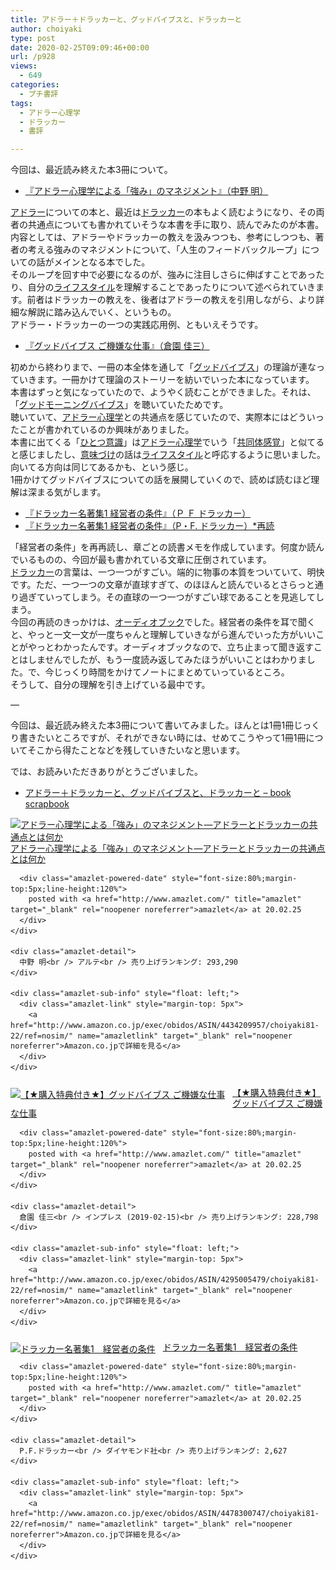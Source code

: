 ```yaml
---
title: アドラー＋ドラッカーと、グッドバイブスと、ドラッカーと
author: choiyaki
type: post
date: 2020-02-25T09:09:46+00:00
url: /p928
views:
  - 649
categories:
  - プチ書評
tags:
  - アドラー心理学
  - ドラッカー
  - 書評

---
```

今回は、最近読み終えた本3冊について。

  * [『アドラー心理学による「強み」のマネジメント』（中野 明）][1]

[アドラー][2]についての本と、最近は[ドラッカー][3]の本もよく読むようになり、その両者の共通点についても書かれていそうな本書を手に取り、読んでみたのが本書。  
内容としては、アドラーやドラッカーの教えを汲みつつも、参考にしつつも、著者の考える強みのマネジメントについて、「人生のフィードバックループ」についての話がメインとなる本でした。  
そのループを回す中で必要になるのが、強みに注目しさらに伸ばすことであったり、自分の[ライフスタイル][4]を理解することであったりについて述べられていきます。前者はドラッカーの教えを、後者はアドラーの教えを引用しながら、より詳細な解説に踏み込んでいく、というもの。  
アドラー・ドラッカーの一つの実践応用例、ともいえそうです。

  * [『グッドバイブス ご機嫌な仕事』（倉園 佳三）][5]

初めから終わりまで、一冊の本全体を通して「[グッドバイブス][6]」の理論が連なっていきます。一冊かけて理論のストーリーを紡いでいった本になっています。  
本書はずっと気になっていたので、ようやく読むことができました。それは、「[グッドモーニングバイブス][7]」を聴いていたためです。  
聴いていて、[アドラー心理学][8]との共通点を感じていたので、実際本にはどういったことが書かれているのか興味がありました。  
本書に出てくる「[ひとつ意識][9]」は[アドラー心理学][8]でいう「[共同体感覚][10]」と似てると感じましたし、[意味づけ][11]の話は[ライフスタイル][4]と呼応するように思いました。向いてる方向は同じてあるかも、という感じ。  
1冊かけてグッドバイブスについての話を展開していくので、読めば読むほど理解は深まる気がします。

  * [『ドラッカー名著集1 経営者の条件』（Ｐ Ｆ ドラッカー）][12]
  * [『ドラッカー名著集1 経営者の条件』（P・F. ドラッカー）*再読][13]

「経営者の条件」を再再読し、章ごとの読書メモを作成しています。何度か読んでいるものの、今回が最も書かれている文章に圧倒されています。  
[ドラッカー][3]の言葉は、一つ一つがすごい。端的に物事の本質をついていて、明快です。ただ、一つ一つの文章が直球すぎて、のほほんと読んでいるとさらっと通り過ぎていってしまう。その直球の一つ一つがすごい球であることを見逃してしまう。  
今回の再読のきっかけは、[オーディオブック][14]でした。経営者の条件を耳で聞くと、やっと一文一文が一度ちゃんと理解していきながら進んでいった方がいいことがやっとわかったんです。オーディオブックなので、立ち止まって聞き返すことはしませんでしたが、もう一度読み返してみたほうがいいことはわかりました。で、今じっくり時間をかけてノートにまとめていっているところ。  
そうして、自分の理解を引き上げている最中です。

—

今回は、最近読み終えた本3冊について書いてみました。ほんとは1冊1冊じっくり書きたいところですが、それができない時には、せめてこうやって1冊1冊についてそこから得たことなどを残していきたいなと思います。

では、お読みいただきありがとうございました。

  * [アドラー＋ドラッカーと、グッドバイブスと、ドラッカーと &#8211; book scrapbook][15]

<div class="amazlet-box" style="margin-bottom:0px;">
  <div class="amazlet-image" style="float:left;margin:0px 12px 1px 0px;">
    <a href="http://www.amazon.co.jp/exec/obidos/ASIN/4434209957/choiyaki81-22/ref=nosim/" name="amazletlink" target="_blank" rel="noopener noreferrer"><img src="https://i2.wp.com/images-fe.ssl-images-amazon.com/images/I/51Zlq8sYgNL._SL160_.jpg?w=660&#038;ssl=1" alt="アドラー心理学による「強み」のマネジメント―アドラーとドラッカーの共通点とは何か" style="border: none;" data-recalc-dims="1" /></a>
  </div>
  
  <div class="amazlet-info" style="line-height:120%; margin-bottom: 10px">
    <div class="amazlet-name" style="margin-bottom:10px;line-height:120%">
      <a href="http://www.amazon.co.jp/exec/obidos/ASIN/4434209957/choiyaki81-22/ref=nosim/" name="amazletlink" target="_blank" rel="noopener noreferrer">アドラー心理学による「強み」のマネジメント―アドラーとドラッカーの共通点とは何か</a></p> 
      
      <div class="amazlet-powered-date" style="font-size:80%;margin-top:5px;line-height:120%">
        posted with <a href="http://www.amazlet.com/" title="amazlet" target="_blank" rel="noopener noreferrer">amazlet</a> at 20.02.25
      </div>
    </div>
    
    <div class="amazlet-detail">
      中野 明<br /> アルテ<br /> 売り上げランキング: 293,290
    </div>
    
    <div class="amazlet-sub-info" style="float: left;">
      <div class="amazlet-link" style="margin-top: 5px">
        <a href="http://www.amazon.co.jp/exec/obidos/ASIN/4434209957/choiyaki81-22/ref=nosim/" name="amazletlink" target="_blank" rel="noopener noreferrer">Amazon.co.jpで詳細を見る</a>
      </div>
    </div>
  </div>
  
  <div class="amazlet-footer" style="clear: left">
  </div>
</div>

<div class="amazlet-box" style="margin-bottom:0px;">
  <div class="amazlet-image" style="float:left;margin:0px 12px 1px 0px;">
    <a href="http://www.amazon.co.jp/exec/obidos/ASIN/4295005479/choiyaki81-22/ref=nosim/" name="amazletlink" target="_blank" rel="noopener noreferrer"><img src="https://i0.wp.com/images-fe.ssl-images-amazon.com/images/I/51DZsJUIwnL._SL160_.jpg?w=660&#038;ssl=1" alt="【★購入特典付き★】グッドバイブス  ご機嫌な仕事" style="border: none;" data-recalc-dims="1" /></a>
  </div>
  
  <div class="amazlet-info" style="line-height:120%; margin-bottom: 10px">
    <div class="amazlet-name" style="margin-bottom:10px;line-height:120%">
      <a href="http://www.amazon.co.jp/exec/obidos/ASIN/4295005479/choiyaki81-22/ref=nosim/" name="amazletlink" target="_blank" rel="noopener noreferrer">【★購入特典付き★】グッドバイブス ご機嫌な仕事</a></p> 
      
      <div class="amazlet-powered-date" style="font-size:80%;margin-top:5px;line-height:120%">
        posted with <a href="http://www.amazlet.com/" title="amazlet" target="_blank" rel="noopener noreferrer">amazlet</a> at 20.02.25
      </div>
    </div>
    
    <div class="amazlet-detail">
      倉園 佳三<br /> インプレス (2019-02-15)<br /> 売り上げランキング: 228,798
    </div>
    
    <div class="amazlet-sub-info" style="float: left;">
      <div class="amazlet-link" style="margin-top: 5px">
        <a href="http://www.amazon.co.jp/exec/obidos/ASIN/4295005479/choiyaki81-22/ref=nosim/" name="amazletlink" target="_blank" rel="noopener noreferrer">Amazon.co.jpで詳細を見る</a>
      </div>
    </div>
  </div>
  
  <div class="amazlet-footer" style="clear: left">
  </div>
</div>

<div class="amazlet-box" style="margin-bottom:0px;">
  <div class="amazlet-image" style="float:left;margin:0px 12px 1px 0px;">
    <a href="http://www.amazon.co.jp/exec/obidos/ASIN/4478300747/choiyaki81-22/ref=nosim/" name="amazletlink" target="_blank" rel="noopener noreferrer"><img src="https://i2.wp.com/images-fe.ssl-images-amazon.com/images/I/41AqZPNMbeL._SL160_.jpg?w=660&#038;ssl=1" alt="ドラッカー名著集1　経営者の条件" style="border: none;" data-recalc-dims="1" /></a>
  </div>
  
  <div class="amazlet-info" style="line-height:120%; margin-bottom: 10px">
    <div class="amazlet-name" style="margin-bottom:10px;line-height:120%">
      <a href="http://www.amazon.co.jp/exec/obidos/ASIN/4478300747/choiyaki81-22/ref=nosim/" name="amazletlink" target="_blank" rel="noopener noreferrer">ドラッカー名著集1　経営者の条件</a></p> 
      
      <div class="amazlet-powered-date" style="font-size:80%;margin-top:5px;line-height:120%">
        posted with <a href="http://www.amazlet.com/" title="amazlet" target="_blank" rel="noopener noreferrer">amazlet</a> at 20.02.25
      </div>
    </div>
    
    <div class="amazlet-detail">
      P.F.ドラッカー<br /> ダイヤモンド社<br /> 売り上げランキング: 2,627
    </div>
    
    <div class="amazlet-sub-info" style="float: left;">
      <div class="amazlet-link" style="margin-top: 5px">
        <a href="http://www.amazon.co.jp/exec/obidos/ASIN/4478300747/choiyaki81-22/ref=nosim/" name="amazletlink" target="_blank" rel="noopener noreferrer">Amazon.co.jpで詳細を見る</a>
      </div>
    </div>
  </div>
  
  <div class="amazlet-footer" style="clear: left">
  </div>
</div>

 [1]: https://scrapbox.io/choiyaki-hondana/%E3%80%8E%E3%82%A2%E3%83%89%E3%83%A9%E3%83%BC%E5%BF%83%E7%90%86%E5%AD%A6%E3%81%AB%E3%82%88%E3%82%8B%E3%80%8C%E5%BC%B7%E3%81%BF%E3%80%8D%E3%81%AE%E3%83%9E%E3%83%8D%E3%82%B8%E3%83%A1%E3%83%B3%E3%83%88%E3%80%8F%EF%BC%88%E4%B8%AD%E9%87%8E_%E6%98%8E%EF%BC%89
 [2]: https://scrapbox.io/choiyaki-hondana/%E3%82%A2%E3%83%89%E3%83%A9%E3%83%BC
 [3]: https://scrapbox.io/choiyaki-hondana/%E3%83%89%E3%83%A9%E3%83%83%E3%82%AB%E3%83%BC
 [4]: https://scrapbox.io/choiyaki-hondana/%E3%83%A9%E3%82%A4%E3%83%95%E3%82%B9%E3%82%BF%E3%82%A4%E3%83%AB
 [5]: https://scrapbox.io/choiyaki-hondana/%E3%80%8E%E3%82%B0%E3%83%83%E3%83%89%E3%83%90%E3%82%A4%E3%83%96%E3%82%B9_%E3%81%94%E6%A9%9F%E5%AB%8C%E3%81%AA%E4%BB%95%E4%BA%8B%E3%80%8F%EF%BC%88%E5%80%89%E5%9C%92_%E4%BD%B3%E4%B8%89%EF%BC%89
 [6]: https://scrapbox.io/choiyaki-hondana/%E3%82%B0%E3%83%83%E3%83%89%E3%83%90%E3%82%A4%E3%83%96%E3%82%B9
 [7]: https://anchor.fm/shogo-sasaki/
 [8]: https://scrapbox.io/choiyaki-hondana/%E3%82%A2%E3%83%89%E3%83%A9%E3%83%BC%E5%BF%83%E7%90%86%E5%AD%A6
 [9]: https://scrapbox.io/choiyaki-hondana/%E3%81%B2%E3%81%A8%E3%81%A4%E6%84%8F%E8%AD%98
 [10]: https://scrapbox.io/choiyaki-hondana/%E5%85%B1%E5%90%8C%E4%BD%93%E6%84%9F%E8%A6%9A
 [11]: https://scrapbox.io/choiyaki-hondana/%E6%84%8F%E5%91%B3%E3%81%A5%E3%81%91
 [12]: https://scrapbox.io/choiyaki-hondana/%E3%80%8E%E3%83%89%E3%83%A9%E3%83%83%E3%82%AB%E3%83%BC%E5%90%8D%E8%91%97%E9%9B%861_%E7%B5%8C%E5%96%B6%E8%80%85%E3%81%AE%E6%9D%A1%E4%BB%B6%E3%80%8F%EF%BC%88%EF%BC%B0_%EF%BC%A6_%E3%83%89%E3%83%A9%E3%83%83%E3%82%AB%E3%83%BC%EF%BC%89
 [13]: https://scrapbox.io/choiyaki-hondana/%E3%80%8E%E3%83%89%E3%83%A9%E3%83%83%E3%82%AB%E3%83%BC%E5%90%8D%E8%91%97%E9%9B%861_%E7%B5%8C%E5%96%B6%E8%80%85%E3%81%AE%E6%9D%A1%E4%BB%B6%E3%80%8F%EF%BC%88P%E3%83%BBF._%E3%83%89%E3%83%A9%E3%83%83%E3%82%AB%E3%83%BC%EF%BC%89*%E5%86%8D%E8%AA%AD
 [14]: https://scrapbox.io/choiyaki-hondana/%E3%82%AA%E3%83%BC%E3%83%87%E3%82%A3%E3%82%AA%E3%83%96%E3%83%83%E3%82%AF
 [15]: https://scrapbox.io/choiyaki-hondana/%E3%82%A2%E3%83%89%E3%83%A9%E3%83%BC%EF%BC%8B%E3%83%89%E3%83%A9%E3%83%83%E3%82%AB%E3%83%BC%E3%81%A8%E3%80%81%E3%82%B0%E3%83%83%E3%83%89%E3%83%90%E3%82%A4%E3%83%96%E3%82%B9%E3%81%A8%E3%80%81%E3%83%89%E3%83%A9%E3%83%83%E3%82%AB%E3%83%BC%E3%81%A8